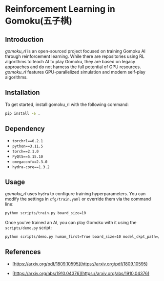# Reinforcement Learning in Gomoku(五子棋)

## Introduction

*gomoku_rl* is an open-sourced project focused on training Gomoku AI through reinforcement learning. While there are repositories using RL algorithms to teach AI to play Gomoku, they are based on legacy approaches and do not harness the full potential of GPU resources. *gomoku_rl* features GPU-parallelized simulation and modern self-play algorithms.

## Installation

To get started, install gomoku_rl with the following command:

```bash
pip install -e .
```

## Dependency

- `torchrl==0.2.1`
- `python==3.11.5`
- `torch==2.1.0`
- `PyQt5==5.15.10`
- `omegaconf==2.3.0`
- `hydra-core==1.3.2`

## Usage

*gomoku_rl* uses `hydra` to configure training hyperparameters. You can modify the settings in `cfg/train.yaml` or override them via the command line:

```bash
python scripts/train.py board_size=10
```

Once you've trained an AI, you can play Gomoku with it using the `scripts/demo.py` script:

```bash
python scripts/demo.py human_first=True board_size=10 model_ckpt_path=/path/to/your/model
```

## References

- [https://arxiv.org/pdf/1809.10595](https://arxiv.org/pdf/1809.10595)

- [https://arxiv.org/abs/1910.04376](https://arxiv.org/abs/1910.04376)
